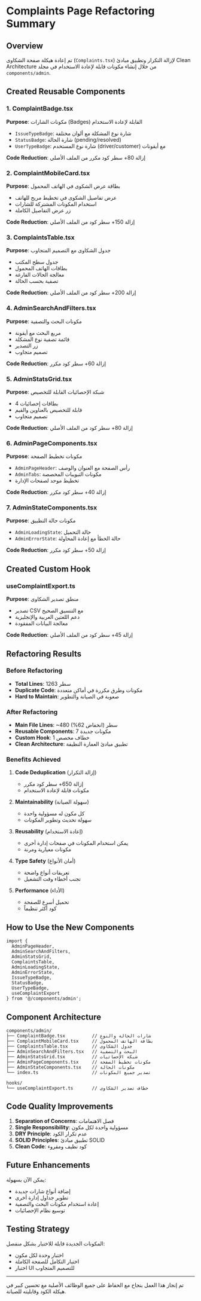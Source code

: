 # Complaints Page Refactoring Summary

## Overview
تم إعادة هيكلة صفحة الشكاوى (`Complaints.tsx`) لإزالة التكرار وتطبيق مبادئ Clean Architecture من خلال إنشاء مكونات قابلة لإعادة الاستخدام في مجلد `components/admin`.

## Created Reusable Components

### 1. ComplaintBadge.tsx
**Purpose**: مكونات الشارات (Badges) القابلة لإعادة الاستخدام
- `IssueTypeBadge`: شارة نوع المشكلة مع ألوان مختلفة
- `StatusBadge`: شارة الحالة (pending/resolved)  
- `UserTypeBadge`: شارة نوع المستخدم (driver/customer) مع أيقونات

**Code Reduction**: إزالة 80+ سطر كود مكرر من الملف الأصلي

### 2. ComplaintMobileCard.tsx
**Purpose**: بطاقة عرض الشكوى في الهاتف المحمول
- عرض تفاصيل الشكوى في تخطيط مريح للهاتف
- استخدام المكونات المشتركة للشارات
- زر عرض التفاصيل الكاملة

**Code Reduction**: إزالة 150+ سطر كود من الملف الأصلي

### 3. ComplaintsTable.tsx
**Purpose**: جدول الشكاوى مع التصميم المتجاوب
- جدول سطح المكتب
- بطاقات الهاتف المحمول
- معالجة الحالات الفارغة
- تصفية بحسب الحالة

**Code Reduction**: إزالة 200+ سطر كود من الملف الأصلي

### 4. AdminSearchAndFilters.tsx
**Purpose**: مكونات البحث والتصفية
- مربع البحث مع أيقونة
- قائمة تصفية نوع المشكلة
- زر التصدير
- تصميم متجاوب

**Code Reduction**: إزالة 60+ سطر كود مكرر

### 5. AdminStatsGrid.tsx
**Purpose**: شبكة الإحصائيات القابلة للتخصيص
- 4 بطاقات إحصائيات
- قابلة للتخصيص بالعناوين والقيم
- تصميم متجاوب

**Code Reduction**: إزالة 80+ سطر كود من الملف الأصلي

### 6. AdminPageComponents.tsx
**Purpose**: مكونات تخطيط الصفحة
- `AdminPageHeader`: رأس الصفحة مع العنوان والوصف
- `AdminTabs`: مكونات التبويبات المخصصة
- تخطيط موحد لصفحات الإدارة

**Code Reduction**: إزالة 40+ سطر كود مكرر

### 7. AdminStateComponents.tsx
**Purpose**: مكونات حالة التطبيق
- `AdminLoadingState`: حالة التحميل
- `AdminErrorState`: حالة الخطأ مع إعادة المحاولة

**Code Reduction**: إزالة 50+ سطر كود مكرر

## Created Custom Hook

### useComplaintExport.ts
**Purpose**: منطق تصدير الشكاوى
- تصدير CSV مع التنسيق الصحيح
- دعم اللغتين العربية والإنجليزية
- معالجة البيانات المفقودة

**Code Reduction**: إزالة 45+ سطر كود من الملف الأصلي

## Refactoring Results

### Before Refactoring
- **Total Lines**: 1263 سطر
- **Duplicate Code**: مكونات وطرق مكررة في أماكن متعددة
- **Hard to Maintain**: صعوبة في الصيانة والتطوير

### After Refactoring
- **Main File Lines**: ~480 سطر (انخفاض 62%)
- **Reusable Components**: 7 مكونات جديدة
- **Custom Hook**: 1 خطاف مخصص
- **Clean Architecture**: تطبيق مبادئ العمارة النظيفة

### Benefits Achieved

1. **Code Deduplication** (إزالة التكرار)
   - إزالة 650+ سطر كود مكرر
   - مكونات قابلة لإعادة الاستخدام

2. **Maintainability** (سهولة الصيانة)
   - كل مكون له مسؤولية واحدة
   - سهولة تحديث وتطوير المكونات

3. **Reusability** (إعادة الاستخدام)
   - يمكن استخدام المكونات في صفحات إدارة أخرى
   - مكونات معيارية ومرنة

4. **Type Safety** (أمان الأنواع)
   - تعريفات أنواع واضحة
   - تجنب أخطاء وقت التشغيل

5. **Performance** (الأداء)
   - تحميل أسرع للصفحة
   - كود أكثر تنظيماً

## How to Use the New Components

```tsx
import {
  AdminPageHeader,
  AdminSearchAndFilters,
  AdminStatsGrid,
  ComplaintsTable,
  AdminLoadingState,
  AdminErrorState,
  IssueTypeBadge,
  StatusBadge,
  UserTypeBadge,
  useComplaintExport
} from '@/components/admin';
```

## Component Architecture

```
components/admin/
├── ComplaintBadge.tsx          // شارات الحالة والنوع
├── ComplaintMobileCard.tsx     // بطاقة الهاتف المحمول
├── ComplaintsTable.tsx         // جدول الشكاوى
├── AdminSearchAndFilters.tsx   // البحث والتصفية
├── AdminStatsGrid.tsx          // شبكة الإحصائيات
├── AdminPageComponents.tsx     // مكونات تخطيط الصفحة
├── AdminStateComponents.tsx    // مكونات الحالة
└── index.ts                    // تصدير جميع المكونات

hooks/
└── useComplaintExport.ts       // خطاف تصدير الشكاوى
```

## Code Quality Improvements

1. **Separation of Concerns**: فصل الاهتمامات
2. **Single Responsibility**: مسؤولية واحدة لكل مكون
3. **DRY Principle**: عدم تكرار الكود
4. **SOLID Principles**: تطبيق مبادئ SOLID
5. **Clean Code**: كود نظيف ومقروء

## Future Enhancements

يمكن الآن بسهولة:
- إضافة أنواع شارات جديدة
- تطوير جداول إدارة أخرى
- إعادة استخدام مكونات البحث والتصفية
- توسيع نظام الإحصائيات

## Testing Strategy

المكونات الجديدة قابلة للاختبار بشكل منفصل:
- اختبار وحدة لكل مكون
- اختبار التكامل للصفحة الكاملة
- اختبار UI للتصميم المتجاوب

---

تم إنجاز هذا العمل بنجاح مع الحفاظ على جميع الوظائف الأصلية مع تحسين كبير في هيكلة الكود وقابليته للصيانة.
